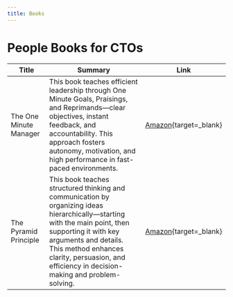 ```yaml
---
title: Books
---
```


# People Books for CTOs

| Title                  | Summary                                                                                                                                                                                                                                                                      | Link                                                                                                        |
| ---------------------- | ---------------------------------------------------------------------------------------------------------------------------------------------------------------------------------------------------------------------------------------------------------------------------- | ----------------------------------------------------------------------------------------------------------- |
| The One Minute Manager | This book teaches efficient leadership through One Minute Goals, Praisings, and Reprimands—clear objectives, instant feedback, and accountability. This approach fosters autonomy, motivation, and high performance in fast-paced environments.                              | [Amazon](https://www.amazon.co.uk/One-Minute-Manager-Productivity-Prosperity/dp/0007107927){target=\_blank} |
| The Pyramid Principle  | This book teaches structured thinking and communication by organizing ideas hierarchically—starting with the main point, then supporting it with key arguments and details. This method enhances clarity, persuasion, and efficiency in decision-making and problem-solving. | [Amazon](https://www.amazon.co.uk/Pyramid-Principle-Logic-Writing-Thinking/dp/0273710516){target=\_blank}   |
